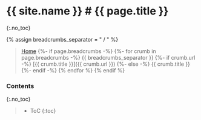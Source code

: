 # {{ site.name }} # {{ page.title }}
{:.no_toc}

{% assign breadcrumbs_separator = " / " %}

> [Home](/)
{%- if page.breadcrumbs -%}
{%- for crumb in page.breadcrumbs -%}
    {{ breadcrumbs_separator }}
    {%- if crumb.url -%}
        [{{ crumb.title }}]({{ crumb.url }})
    {%- else -%}
        {{ crumb.title }}
    {%- endif -%}
{% endfor %}
{% endif %}

### Contents
{:.no_toc}

> - ToC {:toc}
